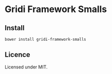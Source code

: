 # Gridi Framework Smalls

## Install
`bower install gridi-framework-smalls`

## Licence

Licensed under MIT.